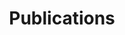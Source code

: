 ---
layout: collection
title: "Publications"
collection: publications
permalink: /publications/
author_profile: true
---